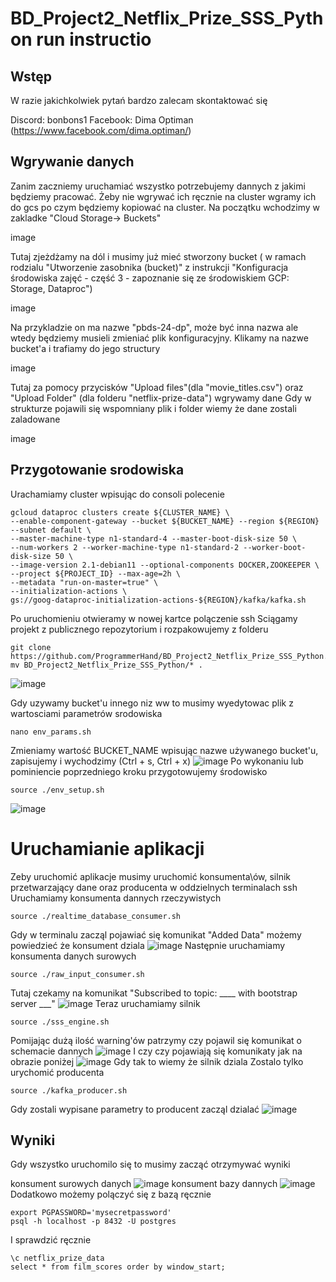 # BD_Project2_Netflix_Prize_SSS_Python run instructio

## Wstęp
W razie jakichkolwiek pytań bardzo zalecam skontaktować się

Discord: bonbons1
Facebook: Dima Optiman (https://www.facebook.com/dima.optiman/)

## Wgrywanie danych
Zanim zaczniemy uruchamiać wszystko potrzebujemy dannych z jakimi będziemy pracować. Żeby nie wgrywać ich ręcznie na cluster wgramy ich do gcs po czym będziemy kopiować na cluster.
Na początku wchodzimy w zakladke "Cloud Storage-> Buckets"

image

Tutaj zjeżdżamy na dól i musimy już mieć stworzony bucket ( w ramach rodzialu "Utworzenie zasobnika (bucket)" z instrukcji "Konfiguracja środowiska zajęć - część 3 - zapoznanie się ze środowiskiem GCP: Storage, Dataproc")

image

Na przykladzie on ma nazwe "pbds-24-dp", może być inna nazwa ale wtedy będziemy musieli zmieniać plik konfiguracyjny.
Klikamy na nazwe bucket'a i trafiamy do jego structury

image

Tutaj za pomocy przycisków "Upload files"(dla "movie_titles.csv") oraz "Upload Folder" (dla folderu "netflix-prize-data") wgrywamy dane
Gdy w strukturze pojawili się wspomniany plik i folder wiemy że dane zostali zaladowane

image

## Przygotowanie srodowiska
Urachamiamy cluster wpisując do consoli polecenie

```shell
gcloud dataproc clusters create ${CLUSTER_NAME} \
--enable-component-gateway --bucket ${BUCKET_NAME} --region ${REGION} --subnet default \
--master-machine-type n1-standard-4 --master-boot-disk-size 50 \
--num-workers 2 --worker-machine-type n1-standard-2 --worker-boot-disk-size 50 \
--image-version 2.1-debian11 --optional-components DOCKER,ZOOKEEPER \
--project ${PROJECT_ID} --max-age=2h \
--metadata "run-on-master=true" \
--initialization-actions \
gs://goog-dataproc-initialization-actions-${REGION}/kafka/kafka.sh
```
Po uruchomieniu otwieramy w nowej kartce polączenie ssh
Sciągamy projekt z publicznego repozytorium i rozpakowujemy z folderu
```shell
git clone https://github.com/ProgrammerHand/BD_Project2_Netflix_Prize_SSS_Python.git
mv BD_Project2_Netflix_Prize_SSS_Python/* .
```
![image](https://github.com/ProgrammerHand/BD_Project2_Netflix_Prize_SSS_Python/assets/73993616/dd1192b4-7db3-4bf8-b534-894c89d50b22)

Gdy uzywamy bucket'u innego niz ww to musimy wyedytowac plik z wartosciami parametrów srodowiska

``` shell
nano env_params.sh
```
Zmieniamy wartość BUCKET_NAME wpisując nazwe używanego bucket'u, zapisujemy i wychodzimy (Ctrl + s, Ctrl + x)
![image](https://github.com/ProgrammerHand/BD_Project2_Netflix_Prize_SSS_Python/assets/73993616/515f6f0f-bc8e-42e3-a27d-e8bf8050eff8)
Po wykonaniu lub pominiencie poprzedniego kroku przygotowujemy środowisko
``` shell
source ./env_setup.sh
```
![image](https://github.com/ProgrammerHand/BD_Project2_Netflix_Prize_SSS_Python/assets/73993616/62a52387-f806-451b-870f-bfa686e939ab)


# Uruchamianie aplikacji
Zeby uruchomić aplikacje musimy uruchomić konsumenta\ów, silnik przetwarzający dane oraz producenta w oddzielnych terminalach ssh
Uruchamiamy konsumenta dannych rzeczywistych
``` shell
source ./realtime_database_consumer.sh
```
Gdy w terminalu zacząl pojawiać się komunikat "Added Data" możemy powiedzieć że konsument dziala
![image](https://github.com/ProgrammerHand/BD_Project2_Netflix_Prize_SSS_Python/assets/73993616/dd44933a-c429-4461-82f7-89058561e69b)
Następnie uruchamiamy konsumenta danych surowych
```
source ./raw_input_consumer.sh
```
Tutaj czekamy na komunikat "Subscribed to topic: ____ with bootstrap server ___"
![image](https://github.com/ProgrammerHand/BD_Project2_Netflix_Prize_SSS_Python/assets/73993616/c725d918-9c59-4be4-b9e2-bcdc96b543c7)
Teraz uruchamiamy silnik
``` shell
source ./sss_engine.sh
```
Pomijając dużą ilość warning'ów patrzymy czy pojawil się komunikat o schemacie dannych
![image](https://github.com/ProgrammerHand/BD_Project2_Netflix_Prize_SSS_Python/assets/73993616/d8c2b217-c176-44af-90eb-f9cde794ac1e)
I czy czy pojawiają się komunikaty jak na obrazie poniżej
![image](https://github.com/ProgrammerHand/BD_Project2_Netflix_Prize_SSS_Python/assets/73993616/654fdb9f-6422-4a85-9813-572faee41348)
Gdy tak to wiemy że silnik dziala
Zostalo tylko urychomić producenta
``` shell
source ./kafka_producer.sh
```
Gdy zostali wypisane parametry to producent zacząl dzialać
![image](https://github.com/ProgrammerHand/BD_Project2_Netflix_Prize_SSS_Python/assets/73993616/de0e856c-b1c9-4f5f-af12-ce150ddf964f)
## Wyniki
Gdy wszystko uruchomilo się to musimy zacząć otrzymywać wyniki

konsument surowych danych
![image](https://github.com/ProgrammerHand/BD_Project2_Netflix_Prize_SSS_Python/assets/73993616/7ba6ad4b-92e8-471b-8786-f21fe655139b)
konsument bazy dannych
![image](https://github.com/ProgrammerHand/BD_Project2_Netflix_Prize_SSS_Python/assets/73993616/862b9fb7-e182-461b-9452-193f2f2a2ede)
Dodatkowo możemy polączyć się z bazą ręcznie
```shell
export PGPASSWORD='mysecretpassword'
psql -h localhost -p 8432 -U postgres
```
I sprawdzić ręcznie
```
\c netflix_prize_data
select * from film_scores order by window_start;
```



